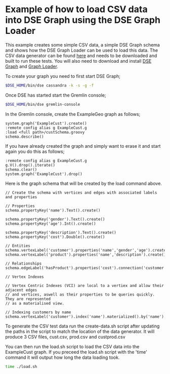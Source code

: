 # Example of how to load CSV data into DSE Graph using the DSE Graph Loader

This example creates some simple CSV data, a simple DSE Graph schema and shows how the DSE Graph Loader can be used to load this data. The CSV data generator can be found [here](https://github.com/snowindy/csv-test-data-generator) and needs to be downloaded and built to run these tests. You will also need to download and install [DSE Graph](https://academy.datastax.com/downloads/welcome) and [Graph Loader](https://academy.datastax.com/downloads/download-drivers?dxt=DX).

To create your graph you need to first start DSE Graph;
```bash
$DSE_HOME/bin/dse cassandra -k -s -g -f
```
Once DSE has started start the Gremlin console;
```bash
$DSE_HOME/bin/dse gremlin-console
```
In the Gremlin console, create the ExampleGeo graph as follows;
```
system.graph('ExampleCust').create()
:remote config alias g ExampleCust.g
:load <full path>/custSchema.groovy
schema.describe()
```
If you have already created the graph and simply want to erase it and start again you do this as follows;
```
:remote config alias g ExampleCust.g
g.V().drop().iterate()
schema.clear()
system.graph('ExampleCust').drop()
```
Here is the graph schema that will be created by the load command above.
```
// Create the schema with vertices and edges with associated labels and properties
 
// Properties
schema.propertyKey('name').Text().create()
 
schema.propertyKey('gender').Text().create()
schema.propertyKey('age').Int().create()
 
schema.propertyKey('description').Text().create()
schema.propertyKey('cost').Double().create()
 
// Entities
schema.vertexLabel('customer').properties('name','gender','age').create()
schema.vertexLabel('product').properties('name','description').create()
 
// Relationships
schema.edgeLabel('hasProduct').properties('cost').connection('customer','product').create()
 
// Vertex Indexes
 
// Vertex Centric Indexes (VCI) are local to a vertiex and allow their adjacent edges
// and vertices, aswell as their properties to be queries quickly. They are represented
// as a materialised view.
 
// Indexing customers by name
schema.vertexLabel('customer').index('name').materialized().by('name').add()
```
To generate the CSV test data run the create-data.sh script after updating the paths in the script to match the location of the data generator. It will produce 3 CSV files, cust.csv, prod.csv and custprod.csv

You can then run the load.sh script to load the CSV data into the ExampleCust graph. If you preceed the load.sh script with the 'time' command it will output how long the data loading took.
```bash
time ./load.sh
```
